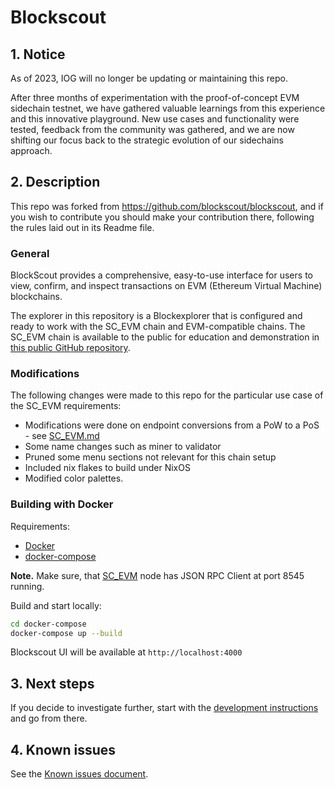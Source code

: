 # Blockscout


## 1. Notice

As of 2023, IOG will no longer be updating or maintaining this repo.

After three months of experimentation with the proof-of-concept EVM sidechain testnet, we have gathered valuable learnings from this experience and this innovative playground. New use cases and functionality were tested, feedback from the community was gathered, and we are now shifting our focus back to the strategic evolution of our sidechains approach.

## 2. Description
This repo was forked from https://github.com/blockscout/blockscout, and if you wish to contribute you should make your contribution there, following the rules laid out in its Readme file.   
### General
BlockScout provides a comprehensive, easy-to-use interface for users to view, confirm, and inspect transactions on EVM (Ethereum Virtual Machine) blockchains.    

The explorer in this repository is a Blockexplorer that is configured and ready to work with the SC_EVM chain and EVM-compatible chains. The SC_EVM chain is available to the public for education and demonstration in [this public GitHub repository](https://github.com/input-output-hk/sc-evm).
### Modifications  
The following changes were made to this repo for the particular use case of the SC_EVM requirements:  
- Modifications were done on endpoint conversions from a PoW to a PoS - see [SC_EVM.md](SC_EVM.md)  
- Some name changes such as miner to validator
- Pruned some menu sections not relevant for this chain setup
- Included nix flakes to build under NixOS
- Modified color palettes.
### Building with Docker

Requirements:

- [Docker](https://docs.docker.com/get-docker/)
- [docker-compose](https://docs.docker.com/compose/)

**Note.** Make sure, that [SC_EVM](https://github.com/input-output-hk/sc-evm) node has JSON RPC Client at port 8545 running.

Build and start locally:

```bash
cd docker-compose
docker-compose up --build
```
Blockscout UI will be available at `http://localhost:4000`

## 3. Next steps

If you decide to investigate further, start with the [development instructions](DEVELOPMENT.md) and go from there.
## 4. Known issues
See the [Known issues document](KNOWN-ISSUES.md).